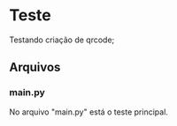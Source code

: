 # Teste
Testando criação de qrcode;
## Arquivos
### main.py
No arquivo "main.py" está o teste principal.